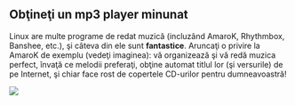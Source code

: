 <?php require("../../entete.php"); ?> <?php require("../../base.php"); ?> <?php require("../../fonctions.php"); ?>

<div id="corps">

<h2>Obţineţi un mp3 player minunat</h2>

Linux are multe programe de redat muzică (incluzând AmaroK, Rhythmbox,
Banshee, etc.), şi câteva din ele sunt <b>fantastice</b>. Aruncaţi o privire
la AmaroK de exemplu (vedeţi imaginea): vă organizează şi vă redă muzica
perfect, învaţă ce melodii preferaţi, obţine automat titlul lor (şi versurile) de
pe Internet, şi chiar face rost de copertele CD-urilor pentru dumneavoastră!

<img src="Images/amarok.png" />

</div>


